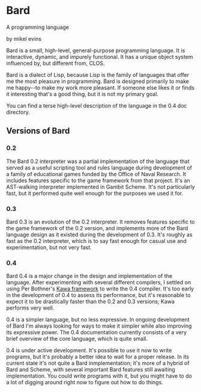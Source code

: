 # Bard 
A programming language

by mikel evins

Bard is a small, high-level, general-purpose programming language. It
is interactive, dynamic, and impurely functional. It has a unique
object system influenced by, but different from, CLOS.

Bard is a dialect of Lisp, because Lisp is the family of languages
that offer me the most pleasure in programming. Bard is designed
primarily to make me happy--to make my work more pleasant. If someone
else likes it or finds it interesting that's a good thing, but it is
not my primary goal.

You can find a terse high-level description of the language in the 0.4 doc directory.

## Versions of Bard

### 0.2

The Bard 0.2 interpreter was a partial implementation of the language that served as a useful scripting tool and rules language during development of a family of educational games funded by the Office of Naval Research. It includes features specific to the game framework from that project. It's an AST-walking interpreter implemented in Gambit Scheme. It's not particularly fast, but it performed quite well enough for the purposes we used it for.

### 0.3

Bard 0.3 is an evolution of the 0.2 interpreter. It removes features specific to the game framework of the 0.2 version, and implements more of the Bard language design as it existed during the development of 0.3. It's roughly as fast as the 0.2 interpreter, which is to say fast enough for casual use and experimentation, but not very fast.

### 0.4

Bard 0.4 is a major change in the design and implementation of the language. After experimenting with several different compilers, I settled on using Per Bothner's [Kawa framework](http://www.gnu.org/software/kawa/index.html) to write the 0.4 compiler. It's too early in the development of 0.4 to assess its performance, but it's reasonable to expect it to be drastically faster than the 0.2 and 0.3 versions; Kawa performs very well.

0.4 is a simpler language, but no less expressive. In ongoing development of Bard I'm always looking for ways to make it simpler while also improving its expressive power. The 0.4 documentation currently consists of a very brief overview of the core language, which is quite small.

0.4 is under active development. It's possible to use it now to write programs, but it's probably a better idea to wait for a proper release. In its current state it's not quite a Bard inmplementation; it's more of a hybrid of Bard and Scheme, with several important Bard features still awaiting implementation. You could write programs with it, but you might have to do a lot of digging around right now to figure out how to do things.
